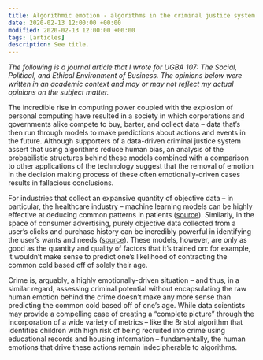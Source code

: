 ```yaml
---
title: Algorithmic emotion - algorithms in the criminal justice system
date: 2020-02-13 12:00:00 +00:00
modified: 2020-02-13 12:00:00 +00:00
tags: [articles]
description: See title.
---
```


*The following is a journal article that I wrote for UGBA 107: The Social, Political, and Ethical Environment of Business. The opinions below were written in an academic context and may or may not reflect my actual opinions on the subject matter.*

The incredible rise in computing power coupled with the explosion of personal computing have resulted in a society in which corporations and governments alike compete to buy, barter, and collect data – data that’s then run through models to make predictions about actions and events in the future. Although supporters of a data-driven criminal justice system assert that using algorithms reduce human bias, an analysis of the probabilistic structures behind these models combined with a comparison to other applications of the technology suggest that the removal of emotion in the decision making process of these often emotionally-driven cases results in fallacious conclusions. 

For industries that collect an expansive quantity of objective data – in particular, the healthcare industry – machine learning models can be highly effective at deducing common patterns in patients ([source](https://www.nytimes.com/2019/03/11/well/live/how-artificial-intelligence-could-transform-medicine.html)). Similarly, in the space of consumer advertising, purely objective data collected from a user’s clicks and purchase history can be incredibly powerful in identifying the user’s wants and needs ([source](https://www.nytimes.com/interactive/2019/opinion/internet-privacy-project.html)). These models, however, are only as good as the quantity and quality of factors that it’s trained on: for example, it wouldn’t make sense to predict one’s likelihood of contracting the common cold based off of solely their age. 

Crime is, arguably, a highly emotionally-driven situation – and thus, in a similar regard, assessing criminal potential without encapsulating the raw human emotion behind the crime doesn’t make any more sense than predicting the common cold based off of one’s age. While data scientists may provide a compelling case of creating a “complete picture” through the incorporation of a wide variety of metrics – like the Bristol algorithm that identifies children with high risk of being recruited into crime using educational records and housing information – fundamentally, the human emotions that drive these actions remain indecipherable to algorithms.



